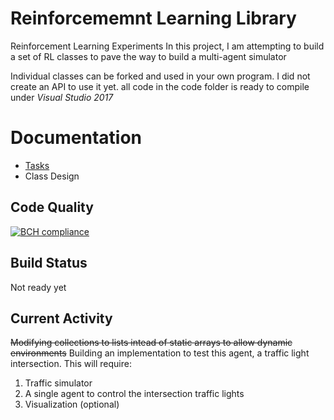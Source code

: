 # Reinforcememnt Learning Library
Reinforcement Learning Experiments 
In this project, I am attempting to build a set of RL classes to pave the way to build a multi-agent simulator 

Individual classes can be forked and used in your own program. I did not create an API to use it yet.
all code in the code folder is ready to compile under _Visual Studio 2017_
# Documentation
* [Tasks](https://github.com/aawadall/Reinforcement-Learning/blob/master/docs/Tasks.md)
* Class Design 
## Code Quality 
[![BCH compliance](https://bettercodehub.com/edge/badge/aawadall/Reinforcement-Learning?branch=master)](https://bettercodehub.com/)
## Build Status 
Not ready yet
## Current Activity
<strike>Modifying collections to lists intead of static arrays to allow dynamic environments</strike>
Building an implementation to test this agent, a traffic light intersection.
This will require:

1. Traffic simulator 
1. A single agent to control the intersection traffic lights 
1. Visualization (optional)
